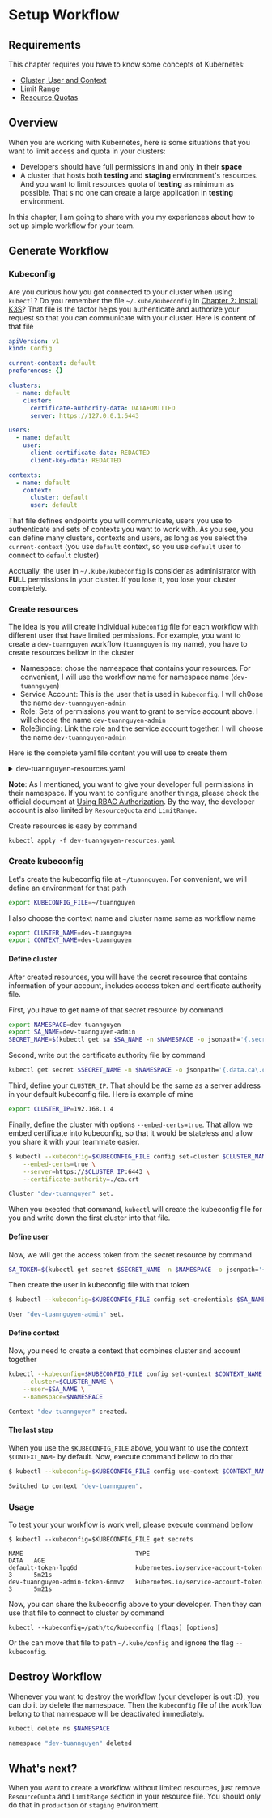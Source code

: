 # Setup Workflow

## Requirements

This chapter requires you have to know some concepts of Kubernetes:

- [Cluster, User and Context](https://kubernetes.io/docs/tasks/access-application-cluster/configure-access-multiple-clusters/)
- [Limit Range](https://kubernetes.io/docs/concepts/policy/limit-range/)
- [Resource Quotas](https://kubernetes.io/docs/concepts/policy/resource-quotas/)

## Overview

When you are working with Kubernetes, here is some situations that you want to limit access and quota in your clusters:

- Developers should have full permissions in and only in their **space**
- A cluster that hosts both **testing** and **staging** environment's resources. And you want to limit resources quota of **testing** as minimum as possible. That s no one can create a large application in **testing** environment.

In this chapter, I am going to share with you my experiences about how to set up simple workflow for your team.

## Generate Workflow

### Kubeconfig

Are you curious how you got connected to your cluster when using `kubectl`? Do you remember the file `~/.kube/kubeconfig` in [Chapter 2: Install K3S](./02.install-k3s.md)? That file is the factor helps you authenticate and authorize your request so that you can communicate with your cluster. Here is content of that file

```YAML
apiVersion: v1
kind: Config

current-context: default
preferences: {}

clusters:
  - name: default
    cluster:
      certificate-authority-data: DATA+OMITTED
      server: https://127.0.0.1:6443

users:
  - name: default
    user:
      client-certificate-data: REDACTED
      client-key-data: REDACTED

contexts:
  - name: default
    context:
      cluster: default
      user: default
```

That file defines endpoints you will communicate, users you use to authenticate and sets of contexts you want to work with. As you see, you can define many clusters, contexts and users, as long as you select the `current-context` (you use `default` context, so you use `default` user to connect to `default` cluster)

Acctually, the user in `~/.kube/kubeconfig` is consider as administrator with **FULL** permissions in your cluster. If you lose it, you lose your cluster completely.

### Create resources

The idea is you will create individual `kubeconfig` file for each workflow with different user that have limited permissions. For example, you want to create a `dev-tuannguyen` workflow (`tuannguyen` is my name), you have to create resources bellow in the cluster

- Namespace: chose the namespace that contains your resources. For convenient, I will use the workflow name for namespace name (`dev-tuannguyen`)
- Service Account: This is the user that is used in `kubeconfig`. I will ch0ose the name `dev-tuannguyen-admin`
- Role: Sets of permissions you want to grant to service account above. I will choose the name `dev-tuannguyen-admin`
- RoleBinding: Link the role and the service account together. I will choose the name `dev-tuannguyen-admin`

Here is the complete yaml file content you will use to create them

<details>
  <summary>dev-tuannguyen-resources.yaml</summary>
  
```YAML
apiVersion: v1
kind: Namespace
metadata:
  name: dev-tuannguyen
---
apiVersion: v1
kind: ServiceAccount
metadata:
  name: dev-tuannguyen-admin
  namespace: dev-tuannguyen
---
apiVersion: rbac.authorization.k8s.io/v1
kind: Role
metadata:
  name: dev-tuannguyen-admin
  namespace: dev-tuannguyen
  annotations:
    rbac.authorization.kubernetes.io/autoupdate: "true"
rules:
  - apiGroups: ["*"]
    resources: ["*"]
    verbs: ["*"]
---
apiVersion: rbac.authorization.k8s.io/v1
kind: RoleBinding
metadata:
  name: dev-tuannguyen-admin
  namespace: dev-tuannguyen
roleRef:
  apiGroup: rbac.authorization.k8s.io
  kind: Role
  name: dev-tuannguyen-admin
subjects:
  - kind: ServiceAccount
    name: dev-tuannguyen-admin
---
apiVersion: v1
kind: ResourceQuota
metadata:
  name: dev-tuannguyen-resource-quota
  namespace: dev-tuannguyen
spec:
  hard:
    requests.cpu: "1"
    requests.memory: 1Gi
    limits.cpu: "2"
    limits.memory: 2Gi
---
apiVersion: v1
kind: LimitRange
metadata:
  name: dev-tuannguyen-limit-range
  namespace: dev-tuannguyen
spec:
  limits:
    - default:
        cpu: 2
        memory: 1Gi
      defaultRequest:
        cpu: 1
        memory: 512Mi
      type: Container
```
</details>

**Note**: As I mentioned, you want to give your developer full permissions in their namespace. If you want to configure another things, please check the official document at [Using RBAC Authorization](https://kubernetes.io/docs/reference/access-authn-authz/rbac/). By the way, the developer account is also limited by `ResourceQuota` and `LimitRange`.

Create resources is easy by command

```
kubectl apply -f dev-tuannguyen-resources.yaml
```

### Create kubeconfig

Let's create the kubeconfig file at `~/tuannguyen`. For convenient, we will define an environment for that path

```bash
export KUBECONFIG_FILE=~/tuannguyen
```

I also choose the context name and cluster name same as workflow name

```bash
export CLUSTER_NAME=dev-tuannguyen
export CONTEXT_NAME=dev-tuannguyen
```

#### Define cluster

After created resources, you will have the secret resource that contains information of your account, includes access token and certificate authority file.

First, you have to get name of that secret resource by command

```bash
export NAMESPACE=dev-tuannguyen
export SA_NAME=dev-tuannguyen-admin
SECRET_NAME=$(kubectl get sa $SA_NAME -n $NAMESPACE -o jsonpath='{.secrets[*].name}')
```

Second, write out the certificate authority file by command

```bash
kubectl get secret $SECRET_NAME -n $NAMESPACE -o jsonpath='{.data.ca\.crt}' | base64 -d > ./ca.crt
```

Third, define your `CLUSTER_IP`. That should be the same as a server address in your default kubeconfig file. Here is example of mine

```bash
export CLUSTER_IP=192.168.1.4
```

Finally, define the cluster with options `--embed-certs=true`. That allow we embed certificate into kubeconfig, so that it would be stateless and allow you share it with your teammate easier.

```bash
$ kubectl --kubeconfig=$KUBECONFIG_FILE config set-cluster $CLUSTER_NAME \
    --embed-certs=true \
    --server=https://$CLUSTER_IP:6443 \
    --certificate-authority=./ca.crt

Cluster "dev-tuannguyen" set.
```

When you exected that command, `kubectl` will create the kubeconfig file for you and write down the first cluster into that file.

#### Define user

Now, we will get the access token from the secret resource by command

```bash
SA_TOKEN=$(kubectl get secret $SECRET_NAME -n $NAMESPACE -o jsonpath='{.data.token}' | base64 -d)
```

Then create the user in kubeconfig file with that token

```bash
$ kubectl --kubeconfig=$KUBECONFIG_FILE config set-credentials $SA_NAME --token=$SA_TOKEN

User "dev-tuannguyen-admin" set.
```

#### Define context

Now, you need to create a context that combines cluster and account together

```bash
kubectl --kubeconfig=$KUBECONFIG_FILE config set-context $CONTEXT_NAME \
    --cluster=$CLUSTER_NAME \
    --user=$SA_NAME \
    --namespace=$NAMESPACE

Context "dev-tuannguyen" created.
```

#### The last step

When you use the `$KUBECONFIG_FILE` above, you want to use the context `$CONTEXT_NAME` by default. Now, execute command bellow to do that

```bash
$ kubectl --kubeconfig=$KUBECONFIG_FILE config use-context $CONTEXT_NAME

Switched to context "dev-tuannguyen".
```

### Usage

To test your your workflow is work well, please execute command bellow

```
$ kubectl --kubeconfig=$KUBECONFIG_FILE get secrets

NAME                               TYPE                                  DATA   AGE
default-token-lpq6d                kubernetes.io/service-account-token   3      5m21s
dev-tuannguyen-admin-token-6nmvz   kubernetes.io/service-account-token   3      5m21s
```

Now, you can share the kubeconfig above to your developer. Then they can use that file to connect to cluster by command

```
kubectl --kubeconfig=/path/to/kubeconfig [flags] [options]
```

Or the can move that file to path `~/.kube/config` and ignore the flag `--kubeconfig`.

## Destroy Workflow

Whenever you want to destroy the workflow (your developer is out :D), you can do it by delete the namespace. Then the `kubeconfig` file of the workflow belong to that namespace will be deactivated immediately.

```bash
kubectl delete ns $NAMESPACE

namespace "dev-tuannguyen" deleted
```

## What's next?

When you want to create a workflow without limited resources, just remove `ResourceQuota` and `LimitRange` section in your resource file. You should only do that in `production` or `staging` environment.
